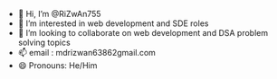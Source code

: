 - 👋 Hi, I’m @RiZwAn755
- 👀 I’m interested in web development and SDE roles
- 💞️ I’m looking to collaborate on web development and DSA problem solving topics
- 📫 email : mdrizwan63862gmail.com
- 😄 Pronouns: He/Him


<!---
RiZwAn755/RiZwAn755 is a ✨ special ✨ repository because its `README.md` (this file) appears on your GitHub profile.
You can click the Preview link to take a look at your changes.
--->
